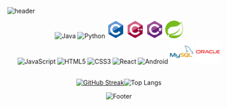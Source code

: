 ![header](https://capsule-render.vercel.app/api?type=waving&&color=2E81EC&height=245&section=header&text=SEOHYUNZ)
<div align="center">
 
  <img src="https://edent.github.io/SuperTinyIcons/images/svg/java.svg" width="43" title="Java" />
  <img src="https://edent.github.io/SuperTinyIcons/images/svg/python.svg" width="43" title="Python" />
  <img alt="c" width="40px" src="https://github.com/devicons/devicon/blob/master/icons/c/c-original.svg"/>
  <img alt="c++" width="40px" src="https://github.com/devicons/devicon/blob/master/icons/cplusplus/cplusplus-original.svg"/>
  <img alt="c#" width="40px" src="https://github.com/devicons/devicon/blob/master/icons/csharp/csharp-original.svg"/>
  <img alt="spring" width="40px" src="https://github.com/devicons/devicon/blob/master/icons/spring/spring-original.svg"/><br>
 <img src="https://edent.github.io/SuperTinyIcons/images/svg/javascript.svg" width="42" title="JavaScript" /> 
 <img src="https://edent.github.io/SuperTinyIcons/images/svg/html5.svg" width="42" title="HTML5"  />
 <img src="https://edent.github.io/SuperTinyIcons/images/svg/css3.svg" width="42" title="CSS3"/> 
 <img src="https://edent.github.io/SuperTinyIcons/images/svg/react.svg" width="43" title="React" />
 <img src="https://edent.github.io/SuperTinyIcons/images/svg/android.svg" width="44" title="Android" />
  <img alt="mysql" width="55px" src="https://github.com/devicons/devicon/blob/master/icons/mysql/mysql-original-wordmark.svg"/>
  <img alt="oracle" width="55px" src="https://github.com/devicons/devicon/blob/master/icons/oracle/oracle-original.svg" />
 <br>        
 <br>
 
[![GitHub Streak](https://github-readme-streak-stats.herokuapp.com/?user=seohyunz&theme=graywhite&fire=00092C&ring=00092C&)](https://git.io/streak-stats)![Top Langs](https://github-readme-stats.vercel.app/api/top-langs/?username=seohyunz&layout=compact&langs_count=9&hide_title=false)

                                                                                                 
![Footer](https://capsule-render.vercel.app/api?type=waving&&color=D1D1D1&height=125&section=footer)

                                                                                                          
 <!-- 
  gradient 06113C 5B7DB1 325288

[![Ashutosh's github activity graph](https://activity-graph.herokuapp.com/graph?username=seohyunz&bg_color=FFFF&line=325288&color=362222)](https://github.com/seohyunz/github-readme-activity-graph)

-->
